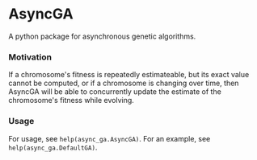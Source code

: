 # AsyncGA
 
A python package for asynchronous genetic algorithms.

### Motivation
If a chromosome's fitness is repeatedly estimateable, but its exact value cannot be computed, or if a chromosome is changing over time, then AsyncGA will be able to concurrently update the estimate of the chromosome's fitness while evolving.

### Usage
For usage, see `help(async_ga.AsyncGA)`.
For an example, see `help(async_ga.DefaultGA)`.
